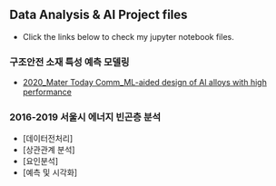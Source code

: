 
## Data Analysis & AI Project files 
 - Click the links below to check my jupyter notebook files.

### 구조안전 소재 특성 예측 모델링
- [2020_Mater Today Comm_ML-aided design of Al alloys with high performance](paper2_workspace.html)

### 2016-2019 서울시 에너지 빈곤층 분석
 - [데이터전처리]
 - [상관관계 분석]
 - [요인분석]
 - [예측 및 시각화]
